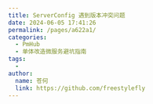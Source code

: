 ```yaml
---
title: ServerConfig 遇到版本冲突问题
date: 2024-06-05 17:41:26
permalink: /pages/a622a1/
categories:
  - PmHub
  - 单体改造微服务避坑指南
tags:
  - 
author: 
  name: 苍何
  link: https://github.com/freestylefly
---
```

